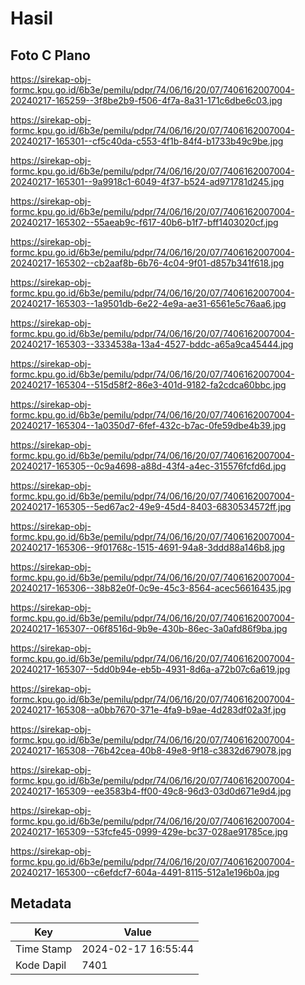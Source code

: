# Hasil

## Foto C Plano

https://sirekap-obj-formc.kpu.go.id/6b3e/pemilu/pdpr/74/06/16/20/07/7406162007004-20240217-165259--3f8be2b9-f506-4f7a-8a31-171c6dbe6c03.jpg

https://sirekap-obj-formc.kpu.go.id/6b3e/pemilu/pdpr/74/06/16/20/07/7406162007004-20240217-165301--cf5c40da-c553-4f1b-84f4-b1733b49c9be.jpg

https://sirekap-obj-formc.kpu.go.id/6b3e/pemilu/pdpr/74/06/16/20/07/7406162007004-20240217-165301--9a9918c1-6049-4f37-b524-ad971781d245.jpg

https://sirekap-obj-formc.kpu.go.id/6b3e/pemilu/pdpr/74/06/16/20/07/7406162007004-20240217-165302--55aeab9c-f617-40b6-b1f7-bff1403020cf.jpg

https://sirekap-obj-formc.kpu.go.id/6b3e/pemilu/pdpr/74/06/16/20/07/7406162007004-20240217-165302--cb2aaf8b-6b76-4c04-9f01-d857b341f618.jpg

https://sirekap-obj-formc.kpu.go.id/6b3e/pemilu/pdpr/74/06/16/20/07/7406162007004-20240217-165303--1a9501db-6e22-4e9a-ae31-6561e5c76aa6.jpg

https://sirekap-obj-formc.kpu.go.id/6b3e/pemilu/pdpr/74/06/16/20/07/7406162007004-20240217-165303--3334538a-13a4-4527-bddc-a65a9ca45444.jpg

https://sirekap-obj-formc.kpu.go.id/6b3e/pemilu/pdpr/74/06/16/20/07/7406162007004-20240217-165304--515d58f2-86e3-401d-9182-fa2cdca60bbc.jpg

https://sirekap-obj-formc.kpu.go.id/6b3e/pemilu/pdpr/74/06/16/20/07/7406162007004-20240217-165304--1a0350d7-6fef-432c-b7ac-0fe59dbe4b39.jpg

https://sirekap-obj-formc.kpu.go.id/6b3e/pemilu/pdpr/74/06/16/20/07/7406162007004-20240217-165305--0c9a4698-a88d-43f4-a4ec-315576fcfd6d.jpg

https://sirekap-obj-formc.kpu.go.id/6b3e/pemilu/pdpr/74/06/16/20/07/7406162007004-20240217-165305--5ed67ac2-49e9-45d4-8403-6830534572ff.jpg

https://sirekap-obj-formc.kpu.go.id/6b3e/pemilu/pdpr/74/06/16/20/07/7406162007004-20240217-165306--9f01768c-1515-4691-94a8-3ddd88a146b8.jpg

https://sirekap-obj-formc.kpu.go.id/6b3e/pemilu/pdpr/74/06/16/20/07/7406162007004-20240217-165306--38b82e0f-0c9e-45c3-8564-acec56616435.jpg

https://sirekap-obj-formc.kpu.go.id/6b3e/pemilu/pdpr/74/06/16/20/07/7406162007004-20240217-165307--06f8516d-9b9e-430b-86ec-3a0afd86f9ba.jpg

https://sirekap-obj-formc.kpu.go.id/6b3e/pemilu/pdpr/74/06/16/20/07/7406162007004-20240217-165307--5dd0b94e-eb5b-4931-8d6a-a72b07c6a619.jpg

https://sirekap-obj-formc.kpu.go.id/6b3e/pemilu/pdpr/74/06/16/20/07/7406162007004-20240217-165308--a0bb7670-371e-4fa9-b9ae-4d283df02a3f.jpg

https://sirekap-obj-formc.kpu.go.id/6b3e/pemilu/pdpr/74/06/16/20/07/7406162007004-20240217-165308--76b42cea-40b8-49e8-9f18-c3832d679078.jpg

https://sirekap-obj-formc.kpu.go.id/6b3e/pemilu/pdpr/74/06/16/20/07/7406162007004-20240217-165309--ee3583b4-ff00-49c8-96d3-03d0d671e9d4.jpg

https://sirekap-obj-formc.kpu.go.id/6b3e/pemilu/pdpr/74/06/16/20/07/7406162007004-20240217-165309--53fcfe45-0999-429e-bc37-028ae91785ce.jpg

https://sirekap-obj-formc.kpu.go.id/6b3e/pemilu/pdpr/74/06/16/20/07/7406162007004-20240217-165300--c6efdcf7-604a-4491-8115-512a1e196b0a.jpg


## Metadata

| Key        | Value               |
| ---------- | ------------------- |
| Time Stamp | 2024-02-17 16:55:44 |
| Kode Dapil | 7401                |



